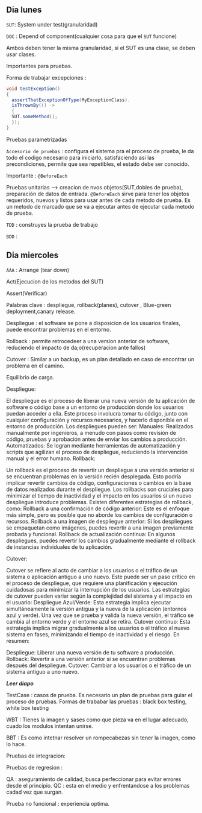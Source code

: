 ## Dia lunes
`SUT`:  System under test(granularidad)

`DOC` : Depend of component(cualquier cosa para que el `SUT` funcione)

Ambos deben tener la misma granularidad, si el SUT es una clase, se deben usar clases.

Importantes para pruebas.

Forma de trabajar excepciones :

```java
void testException()
{
  assertThatExceptionOfType(MyExceptionClass).
  isThrownBy(() ->
  {
  SUT.someMethod();
  });
}
```

Pruebas parametrizadas

`Accesorio de pruebas` : configura el sistema pra el proceso de prueba, le da todo el codigo necesario para iniciarlo, satisfaciendo asi las precondiciones, permite que sea repetibles, el estado debe ser conocido.

Importante : `@BeforeEach`

Pruebas unitarias --> creacion de nvos objetos(SUT,dobles de prueba), preparación de datos de entrada.
`@BeforeEach` sirve para tener los objetos requeridos, nuevos y listos para usar antes de cada metodo de prueba.
Es un metodo de marcado que se va a ejecutar antes de ejecutar cada metodo de prueba.

`TDD` : construyes la prueba de trabajo

`BDD` : 

## Dia miercoles
`AAA` :
Arrange (tear down)

Act(Ejecucion de los metodos del SUT)

Assert(Verificar)

Palabras clave : despliegue, rollback(planes), cutover , Blue-green deployment,canary release.

Despliegue : el software se pone a disposicion de los usuarios finales, puede encontrar problemas en el entorno.

Rollback : permite retrocedeer a una version anterior de software, reduciendo el impacto de da;o(recuperacion ante fallos)

Cutover : Similar a un backup, es un plan detallado en caso de encontrar un problema en el camino.

Equilibrio de carga.

Despliegue:

El despliegue es el proceso de liberar una nueva versión de tu aplicación de software o código base a un entorno de producción donde los usuarios puedan acceder a ella.
Este proceso involucra tomar tu código, junto con cualquier configuración y recursos necesarios, y hacerlo disponible en el entorno de producción.
Los despliegues pueden ser:
Manuales: Realizados manualmente por ingenieros, a menudo con pasos como revisión de código, pruebas y aprobación antes de enviar los cambios a producción.
Automatizados: Se logran mediante herramientas de automatización y scripts que agilizan el proceso de despliegue, reduciendo la intervención manual y el error humano.
Rollback:

Un rollback es el proceso de revertir un despliegue a una versión anterior si se encuentran problemas en la versión recién desplegada.
Esto podría implicar revertir cambios de código, configuraciones o cambios en la base de datos realizados durante el despliegue.
Los rollbacks son cruciales para minimizar el tiempo de inactividad y el impacto en los usuarios si un nuevo despliegue introduce problemas.
Existen diferentes estrategias de rollback, como:
Rollback a una confirmación de código anterior: Este es el enfoque más simple, pero es posible que no aborde los cambios de configuración o recursos.
Rollback a una imagen de despliegue anterior: Si los despliegues se empaquetan como imágenes, puedes revertir a una imagen previamente probada y funcional.
Rollback de actualización continua: En algunos despliegues, puedes revertir los cambios gradualmente mediante el rollback de instancias individuales de tu aplicación.

Cutover:

Cutover se refiere al acto de cambiar a los usuarios o el tráfico de un sistema o aplicación antiguo a uno nuevo.
Este puede ser un paso crítico en el proceso de despliegue, que requiere una planificación y ejecución cuidadosas para minimizar la interrupción de los usuarios.
Las estrategias de cutover pueden variar según la complejidad del sistema y el impacto en el usuario:
Despliegue Azul/Verde: Esta estrategia implica ejecutar simultáneamente la versión antigua y la nueva de la aplicación (entornos azul y verde). Una vez que se prueba y valida la nueva versión, el tráfico se cambia al entorno verde y el entorno azul se retira.
Cutover continuo: Esta estrategia implica migrar gradualmente a los usuarios o el tráfico al nuevo sistema en fases, minimizando el tiempo de inactividad y el riesgo.
En resumen:

Despliegue: Liberar una nueva versión de tu software a producción.
Rollback: Revertir a una versión anterior si se encuentran problemas después del despliegue.
Cutover: Cambiar a los usuarios o el tráfico de un sistema antiguo a uno nuevo.

***Leer diapo***

TestCase : casos de prueba.
Es necesario un plan de pruebas para guiar el proceso de pruebas.
Formas de trababar las pruebas : black box testing, white box testing

WBT : Tienes la imagen y sases como que pieza va en el lugar adecuado, cuado los modulos intentan unirse.

BBT : Es como intetnar resolver un rompecabezas sin tener la imagen, como lo hace.

Pruebas de integracion:

Pruebas de regresion : 

QA : aseguramiento de calidad, busca perfeccionar para evitar errores desde el principio.
QC : esta en el medio y enfrentandose a los problemas cadad vez que surgan.

Prueba no funcional : experiencia optima.

